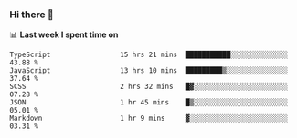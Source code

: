 ### Hi there 👋

<!--
**DBvc/DBvc** is a ✨ _special_ ✨ repository because its `README.md` (this file) appears on your GitHub profile.

Here are some ideas to get you started:

- 🔭 I’m currently working on ...
- 🌱 I’m currently learning ...
- 👯 I’m looking to collaborate on ...
- 🤔 I’m looking for help with ...
- 💬 Ask me about ...
- 📫 How to reach me: ...
- 😄 Pronouns: ...
- ⚡ Fun fact: ...
-->

📊 **Last week I spent time on**
<!--START_SECTION:waka-->

```text
TypeScript                 15 hrs 21 mins  ███████████░░░░░░░░░░░░░░   43.88 %
JavaScript                 13 hrs 10 mins  █████████▒░░░░░░░░░░░░░░░   37.64 %
SCSS                       2 hrs 32 mins   █▓░░░░░░░░░░░░░░░░░░░░░░░   07.28 %
JSON                       1 hr 45 mins    █▒░░░░░░░░░░░░░░░░░░░░░░░   05.01 %
Markdown                   1 hr 9 mins     ▓░░░░░░░░░░░░░░░░░░░░░░░░   03.31 %
```

<!--END_SECTION:waka-->
